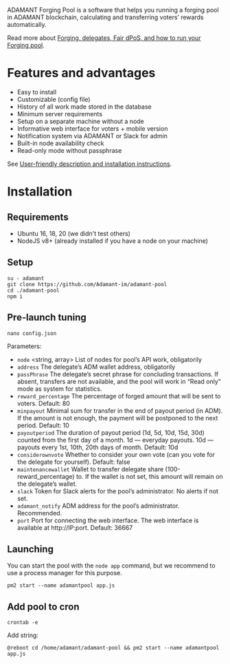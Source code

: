 
ADAMANT Forging Pool is a software that helps you running a forging pool in ADAMANT blockchain, calculating and transferring voters’ rewards automatically.

Read more about [Forging, delegates, Fair dPoS, and how to run your Forging pool](https://medium.com/adamant-im/earning-money-on-adm-forging-4c7b6eb15516).

# Features and advantages

* Easy to install
* Customizable (config file)
* History of all work made stored in the database
* Minimum server requirements
* Setup on a separate machine without a node
* Informative web interface for voters + mobile version
* Notification system via ADAMANT or Slack for admin
* Built-in node availability check
* Read-only mode without passphrase

See [User-friendly description and installation instructions](https://medium.com/adamant-im/create-your-own-adamant-forging-pool-a8574f5da43b).

# Installation

## Requirements

* Ubuntu 16, 18, 20 (we didn't test others)
* NodeJS v8+ (already installed if you have a node on your machine)

## Setup

```
su - adamant
git clone https://github.com/Adamant-im/adamant-pool
cd ./adamant-pool
npm i
```

## Pre-launch tuning

```
nano config.json
```

Parameters:

* `node` <string, array> List of nodes for pool’s API work, obligatorily
* `address` <string> The delegate’s ADM wallet address, obligatorily
* `passPhrase` <string> The delegate’s secret phrase for concluding transactions. If absent, transfers are not available, and the pool will work in “Read only” mode as system for statistics.
* `reward_percentage` <number> The percentage of forged amount that will be sent to voters. Default: 80
* `minpayout` <number> Minimal sum for transfer in the end of payout period (in ADM). If the amount is not enough, the payment will be postponed to the next period. Default: 10
* `payoutperiod` <string> The duration of payout period (1d, 5d, 10d, 15d, 30d) counted from the first day of a month. 1d — everyday payouts. 10d — payouts every 1st, 10th, 20th days of month. Default: 10d
* `considerownvote` <boolean> Whether to consider your own vote (can you vote for the delegate for yourself). Default: false
* `maintenancewallet` <string> Wallet to transfer delegate share (100-reward_percentage) to. If the wallet is not set, this amount will remain on the delegate’s wallet.
* `slack` <string> Token for Slack alerts for the pool’s administrator. No alerts if not set.
* `adamant_notify` <string> ADM address for the pool’s administrator. Recommended.
* `port` <number> Port for connecting the web interface. The web interface is available at http://IP:port. Default: 36667

## Launching

You can start the pool with the `node app` command, but we recommend to use a process manager for this purpose.

```
pm2 start --name adamantpool app.js 
```

## Add pool to cron

```
crontab -e
```

Add string:

```
@reboot cd /home/adamant/adamant-pool && pm2 start --name adamantpool app.js
```
